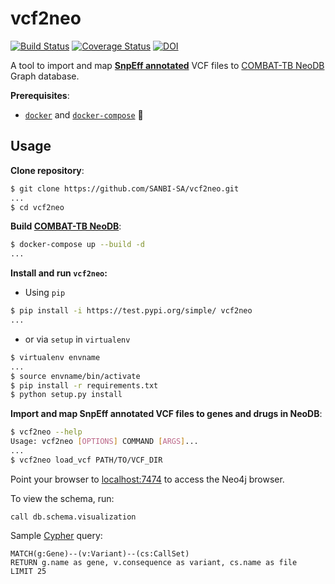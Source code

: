 # vcf2neo

[![Build Status](https://travis-ci.org/COMBAT-TB/vcf2neo.svg?branch=master)](https://travis-ci.org/COMBAT-TB/vcf2neo)
[![Coverage Status](https://coveralls.io/repos/github/COMBAT-TB/vcf2neo/badge.svg?branch=master)](https://coveralls.io/github/COMBAT-TB/vcf2neo?branch=master)
[![DOI](https://zenodo.org/badge/DOI/10.5281/zenodo.1219127.svg)](https://doi.org/10.5281/zenodo.1219127)

A tool to import and map **[SnpEff annotated](http://snpeff.sourceforge.net/SnpEff.html)** VCF files to [COMBAT-TB NeoDB](https://github.com/COMBAT-TB/combat-tb-neodb) Graph database.

**Prerequisites**:

- [`docker`](https://docs.docker.com/v17.12/install/) and [`docker-compose`](https://docs.docker.com/compose/install/) :whale:

## Usage

**Clone repository**:

```sh
$ git clone https://github.com/SANBI-SA/vcf2neo.git
...
$ cd vcf2neo
```

**Build [COMBAT-TB NeoDB](https://github.com/COMBAT-TB/combat-tb-neodb)**:

```sh
$ docker-compose up --build -d
...
```

**Install and run `vcf2neo`:**

- Using `pip`

```sh
$ pip install -i https://test.pypi.org/simple/ vcf2neo
...
```

- or via `setup` in `virtualenv`

```sh
$ virtualenv envname
...
$ source envname/bin/activate
$ pip install -r requirements.txt
$ python setup.py install
```

**Import and map SnpEff annotated VCF files to genes and drugs in NeoDB**:

```sh
$ vcf2neo --help
Usage: vcf2neo [OPTIONS] COMMAND [ARGS]...
...
$ vcf2neo load_vcf PATH/TO/VCF_DIR
```

Point your browser to [localhost:7474](http://0.0.0.0:7474) to access the Neo4j browser.

To view the schema, run:

```cql
call db.schema.visualization
```

Sample [Cypher](https://neo4j.com/developer/cypher-query-language/) query:

```cql
MATCH(g:Gene)--(v:Variant)--(cs:CallSet)
RETURN g.name as gene, v.consequence as variant, cs.name as file
LIMIT 25
```
